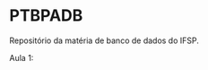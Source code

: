 # PTBPADB
Repositório da matéria de banco de dados do IFSP.

Aula 1: 

<link src="https://docs.google.com/document/d/1WZdv56vuPDwaUqmTNeBtgT-3NTZKLnT5uQKKN2zoico/edit?usp=sharing"> <link/>
